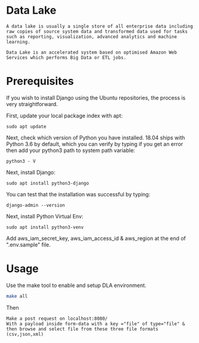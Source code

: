 # Data Lake

```
A data lake is usually a single store of all enterprise data including raw copies of source system data and transformed data used for tasks such as reporting, visualization, advanced analytics and machine learning.

Data Lake is an accelerated system based on optimised Amazon Web Services which performs Big Data or ETL jobs.
```

# Prerequisites

If you wish to install Django using the Ubuntu repositories, the process is very straightforward.

First, update your local package index with apt:

```
sudo apt update
```

Next, check which version of Python you have installed. 18.04 ships with Python 3.6 by default, which you can verify by typing if you get an error then add your python3 path to system path variable:

```
python3 - V
```

Next, install Django:

```
sudo apt install python3-django
```

You can test that the installation was successful by typing:

```
django-admin --version
```

Next, install Python Virtual Env:

```
sudo apt install python3-venv
```

Add aws_iam_secret_key, aws_iam_access_id & aws_region at the end of ".env.sample" file.

# Usage

Use the make tool to enable and setup DLA environment.

```bash
make all
```
Then
```
Make a post request on localhost:8080/ 
With a payload inside form-data with a key ="file" of type="file" &
then browse and select file from these three file formats (csv,json,xml)
```
